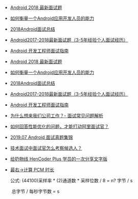 - [Android 2018 最新面试题](https://mp.weixin.qq.com/s?__biz=MzAxMTg2MjA2OA==&mid=2649842075&idx=1&sn=668f0ddceab52c961f1ac20a77165429)

- [如何衡量一个Android应用开发人员的能力](https://zhuanlan.zhihu.com/p/34878265)

- [2018Android面试总结](https://juejin.im/post/5b97ab465188255c865e030a)

- [Android2017-2018最新面试题（3-5年经验个人面试经历）](https://www.jianshu.com/p/8608b172b103)

- [Android 开发工程师面试指南](https://www.diycode.cc/wiki/androidinterview)

- [Android 2018 最新面试题](https://mp.weixin.qq.com/s?__biz=MzAxMTg2MjA2OA==&mid=2649842075&idx=1&sn=668f0ddceab52c961f1ac20a77165429)

- [如何衡量一个Android应用开发人员的能力](https://zhuanlan.zhihu.com/p/34878265)

- [2018Android面试总结](https://juejin.im/post/5b97ab465188255c865e030a)

- [Android2017-2018最新面试题（3-5年经验个人面试经历）](https://www.jianshu.com/p/8608b172b103)

- [Android 开发工程师面试指南](https://www.diycode.cc/wiki/androidinterview)

- [为什么想来我们公司工作？- 面试常见问题解析](https://mp.weixin.qq.com/s/A2RzPsdkfHNGlsnFsJbe-g?)

- [如何回答性能优化的问题，才能打动阿里面试官？](https://mp.weixin.qq.com/s?__biz=MzIzOTU0NTQ0MA==&mid=2247492338&idx=1&sn=1b261f2eda75163e0878d3b5e4373834&chksm=e92adffdde5d56eb4720f9ee0b3b81795ee31bedb2ebe6a3112e0e1b538242e69076ff5aa715&mpshare=1&scene=1&srcid=&sharer_sharetime=1574306357287&sharer_shareid=60bd7acea7881a97fbf9a6126d3e88d3#rd)

- [2019.07 Android 面试真题集锦](https://juejin.im/post/5d4e40a5f265da03ef7a02a1)

- [技术面试中面试官怎么考察候选人？](https://mp.weixin.qq.com/s?__biz=MzI3NzE1NDcyNQ==&mid=2247485232&idx=1&sn=b7abd39999034bed76a8b849b968faa3&chksm=eb6bd9fadc1c50ec24d8dccf80d94d8cc745d2e2c69b7add3b36a12aafd5b87b2f5e7480317f&mpshare=1&scene=1&srcid=&sharer_sharetime=1570589981034&sharer_shareid=60bd7acea7881a97fbf9a6126d3e88d3#rd)

- [给扔物线 HenCoder Plus 学员的一次分享文字版](https://mp.weixin.qq.com/s?__biz=MzI3Mzc4ODQ3Mw==&mid=2247484333&idx=1&sn=03271692d0f713272baa16270f11b8d0&chksm=eb1cb8fbdc6b31edbffb8a7c01fb886e3689f5e0204f71b75908cfdfadef92333bb3c91df281&mpshare=1&scene=1&srcid=11297lZR9ijR5xUFAyStvw65#rd)

- [最右->计算 PCM 时长](https://blog.csdn.net/xiaomucgwlmx/article/details/82787745)

  公式: (44100)采样率 * (2)通道数 * 采样位数 / 8 = n? 字节 / s

  ​		 总字节 / 每秒字节数 = s